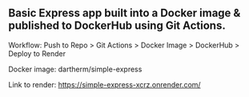 ## Basic Express app built into a Docker image & published to DockerHub using Git Actions.
Workflow: Push to Repo > Git Actions > Docker Image > DockerHub > Deploy to Render

Docker image:
dartherm/simple-express

Link to render:
https://simple-express-xcrz.onrender.com/
